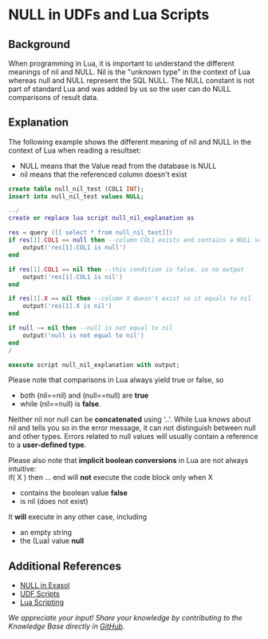# NULL in UDFs and Lua Scripts 
## Background

When programming in Lua, it is important to understand the different meanings of nil and NULL. Nil is the "unknown type" in the context of Lua whereas null and NULL represent the SQL NULL. The NULL constant is not part of standard Lua and was added by us so the user can do NULL comparisons of result data.

## Explanation

The following example shows the different meaning of nil and NULL in the context of Lua when reading a resultset:

* NULL means that the Value read from the database is NULL
* nil means that the referenced column doesn't exist


```sql
create table null_nil_test (COL1 INT);
insert into null_nil_test values NULL;
```

```lua
--/
create or replace lua script null_nil_explanation as

res = query ([[ select * from null_nil_test]])
if res[1].COL1 == null then --column COL1 exists and contains a NULL value
	output('res[1].COL1 is null')
end

if res[1].COL1 == nil then --this condition is false, so no output
	output('res[1].COL1 is nil')
end

if res[1].X == nil then --column X doesn't exist so it equals to nil
	output('res[1].X is nil')
end

if null ~= nil then --null is not equal to nil
	output('null is not equal to nil')
end
/
```

```sql
execute script null_nil_explanation with output;
```
Please note that comparisons in Lua always yield true or false, so

* both (nil==nil) and (null==null) are **true**
* while (nil==null) is **false**.

Neither nil nor null can be **concatenated** using '..'. While Lua knows about nil and tells you so in the error message, it can not distinguish between null and other types. Errors related to null values will usually contain a reference to a **user-defined type**.

Please also note that **implicit boolean conversions** in Lua are not always intuitive:  
if( X ) then ... end will **not** execute the code block only when X

* contains the boolean value **false**
* is nil (does not exist)

It **will** execute in any other case, including

* an empty string
* the (Lua) value **null**

## Additional References

* [NULL in Exasol](https://exasol.my.site.com/s/article/NULL-in-Exasol)
* [UDF Scripts](https://docs.exasol.com/database_concepts/udf_scripts.htm)
* [Lua Scripting](https://docs.exasol.com/database_concepts/scripting.htm)

*We appreciate your input! Share your knowledge by contributing to the Knowledge Base directly in [GitHub](https://github.com/exasol/public-knowledgebase).* 